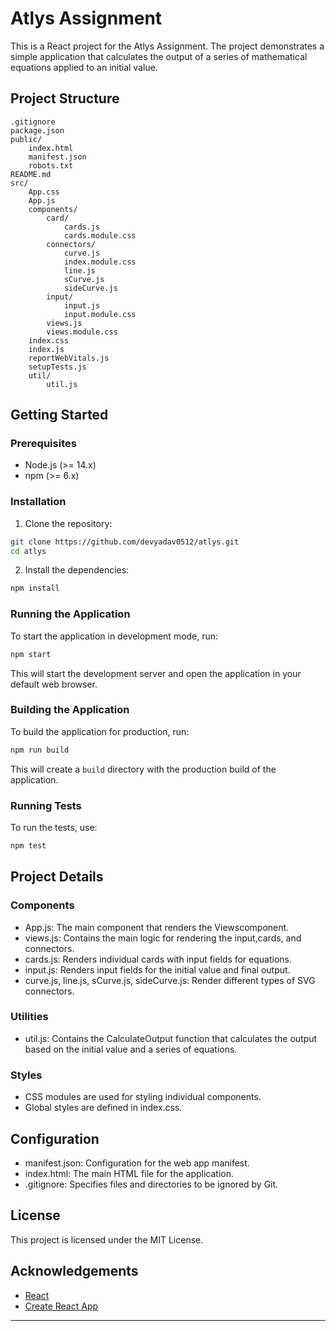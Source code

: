 # Atlys Assignment

This is a React project for the Atlys Assignment. The project demonstrates a simple application that calculates the output of a series of mathematical equations applied to an initial value.

## Project Structure

```
.gitignore
package.json
public/
	index.html
	manifest.json
	robots.txt
README.md
src/
	App.css
	App.js
	components/
		card/
			cards.js
			cards.module.css
		connectors/
			curve.js
			index.module.css
			line.js
			sCurve.js
			sideCurve.js
		input/
			input.js
			input.module.css
		views.js
		views.module.css
	index.css
	index.js
	reportWebVitals.js
	setupTests.js
	util/
		util.js
```

## Getting Started

### Prerequisites

- Node.js (>= 14.x)
- npm (>= 6.x)

### Installation

1. Clone the repository:

```sh
git clone https://github.com/devyadav0512/atlys.git
cd atlys
```

2. Install the dependencies:

```sh
npm install
```

### Running the Application

To start the application in development mode, run:

```sh
npm start
```

This will start the development server and open the application in your default web browser.

### Building the Application

To build the application for production, run:

```sh
npm run build
```

This will create a `build` directory with the production build of the application.

### Running Tests

To run the tests, use:

```sh
npm test
```

## Project Details

### Components

- App.js: The main component that renders the Viewscomponent.
- views.js: Contains the main logic for rendering the input,cards, and connectors.
- cards.js: Renders individual cards with input fields for equations.
- input.js: Renders input fields for the initial value and final output.
- curve.js, line.js, sCurve.js, sideCurve.js: Render different types of SVG connectors.

### Utilities

- util.js: Contains the CalculateOutput function that calculates the output based on the initial value and a series of equations.

### Styles

- CSS modules are used for styling individual components.
- Global styles are defined in index.css.

## Configuration

- manifest.json: Configuration for the web app manifest.
- index.html: The main HTML file for the application.
- .gitignore: Specifies files and directories to be ignored by Git.

## License

This project is licensed under the MIT License.

## Acknowledgements

- [React](https://reactjs.org/)
- [Create React App](https://create-react-app.dev/)

---
